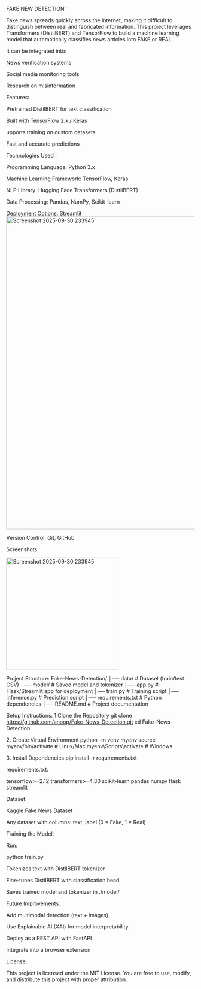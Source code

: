 FAKE NEW DETECTION:

Fake news spreads quickly across the internet, making it difficult to distinguish between real and fabricated information.
This project leverages Transformers (DistilBERT) and TensorFlow to build a machine learning model that automatically classifies news articles into FAKE or REAL.

It can be integrated into:

News verification systems

Social media monitoring tools

Research on misinformation

Features:

Pretrained DistilBERT for text classification

Built with TensorFlow 2.x / Keras

 upports training on custom datasets

Fast and accurate predictions

Technologies Used :

Programming Language: Python 3.x

Machine Learning Framework: TensorFlow, Keras

NLP Library: Hugging Face Transformers (DistilBERT)

Data Processing: Pandas, NumPy, Scikit-learn

Deployment Options: Streamlit<img width="616" height="835" alt="Screenshot 2025-09-30 233945" src="https://github.com/user-attachments/assets/8c09c25e-9ad3-4761-88a1-fad752fd2884" />


Version Control: Git, GitHub

Screenshots:

<img width="300" height="300" alt="Screenshot 2025-09-30 233945" src="https://github.com/user-attachments/assets/8c09c25e-9ad3-4761-88a1-fad752fd2884" />

    
Project Structure:
Fake-News-Detection/
│── data/                 # Dataset (train/test CSV)
│── model/                # Saved model and tokenizer
│── app.py                # Flask/Streamlit app for deployment
│── train.py              # Training script
│── inference.py          # Prediction script
│── requirements.txt      # Python dependencies
│── README.md             # Project documentation

Setup Instructions:
1️.Clone the Repository
git clone https://github.com/anoop/Fake-News-Detection.git
cd Fake-News-Detection

2️. Create Virtual Environment
python -m venv myenv
source myenv/bin/activate   # Linux/Mac
myenv\Scripts\activate      # Windows

3️. Install Dependencies
pip install -r requirements.txt


requirements.txt:

tensorflow>=2.12
transformers>=4.30
scikit-learn
pandas
numpy
flask
streamlit


Dataset:

Kaggle Fake News Dataset

Any dataset with columns: text, label (0 = Fake, 1 = Real)

Training the Model:

Run:

python train.py


Tokenizes text with DistilBERT tokenizer

Fine-tunes DistilBERT with classification head

Saves trained model and tokenizer in ./model/

Future Improvements:

 Add multimodal detection (text + images)

 Use Explainable AI (XAI) for model interpretability

 Deploy as a REST API with FastAPI

 Integrate into a browser extension

License:

This project is licensed under the MIT License.
You are free to use, modify, and distribute this project with proper attribution.
